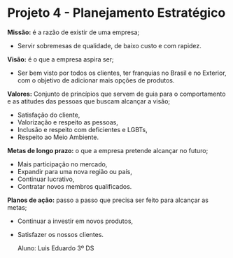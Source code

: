 <h1>Projeto 4 - Planejamento Estratégico</h1>

**Missão:** é a razão de existir de uma empresa;
-  Servir sobremesas de qualidade, de baixo custo e com rapidez.
   
**Visão:** é o que a empresa aspira ser;
-  Ser bem visto por todos os clientes, ter franquias no Brasil e no Exterior, com o objetivo de adicionar mais opções de produtos.
   
**Valores:** Conjunto de princípios que servem de guia para o comportamento e as atitudes das pessoas que buscam alcançar a visão;
-  Satisfação do cliente,
-  Valorização e respeito as pessoas,
-  Inclusão e respeito com deficientes e LGBTs,
-  Respeito ao Meio Ambiente.
   
**Metas de longo prazo:** o que a empresa pretende alcançar no futuro;
-  Mais participação no mercado,
-  Expandir para uma nova região ou país,
-  Continuar lucrativo,
-  Contratar novos membros qualificados.
   
**Planos de ação:** passo a passo que precisa ser feito para alcançar as metas;
-  Continuar a investir em novos produtos,
- Satisfazer os nossos clientes.

  Aluno: Luis Eduardo 3º DS
